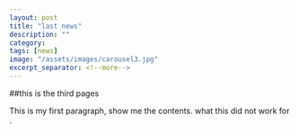 ```yaml
---
layout: post
title: "last news"
description: ""
category: 
tags: [news]
image: "/assets/images/carousel3.jpg"
excerpt_separator: <!--more-->
---
```




##this is the third pages

This is my first paragraph, show me the contents.
what this did not work for .
<!--more-->